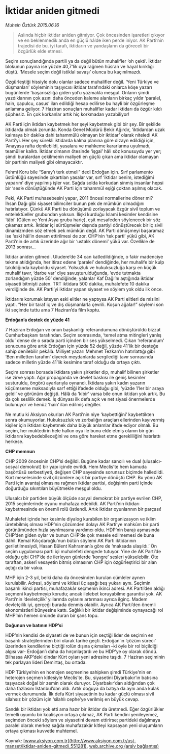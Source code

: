 # İktidar aniden gitmedi

*Muhsin Öztürk 2015.06.16*

<div class="pNewsDetailMainContent" itemprop="articleBody">
 <blockquote>
  <p>
   Aslında hiçbir iktidar aniden gitmiyor. Çok öncesinden işaretleri çıkıyor ve en beklenmedik anda en güçlü hâlde iken perde iniyor. AK Parti’nin trajedisi de bu. iyi tarafı, iktidarın ve yandaşların da göreceli bir özgürlük elde etmesi.
  </p>
 </blockquote>
 <p>
  Seçim sonuçlandığında partili ya da değil bütün muhalifler ‘oh çekti’. İktidar blokunun payına ise yüzde 40,7’lik oya rağmen hüsran ve hayal kırıklığı düştü. ‘Mesele seçim değil istiklal savaşı’ olunca bu kaçınılmazdı.
 </p>
 <p>
  Özgürleştiği hissiyle dolu olanlar sadece muhalifler değil. ‘Yeni Türkiye ve düşmanları’ söyleminin taşıyıcısı iktidar tarafındaki onlarca köşe yazarı bugünlerde ‘başarısızlığa giden yol’u yazmakla meşgul. Onların şimdi yazdıklarının çok azını daha önceden kaleme alanların birkaç yıldır ‘paralel, hain, çapulcu, casus’ ilan edildiği hesap edilirse bu hayli bir özgürleşme anlamına geliyor. 7 Haziran sonuçları muhalifler kadar iktidarı da özgür kıldı şüphesiz. En çok korkanlar artık hiç korkmadan yazabiliyor!
 </p>
 <p>
  AK Parti için iktidarı kaybetmek her şeyi kaybetmek gibi bir şey. Bir şekilde iktidarda olmak zorunda. Konda Genel Müdürü Bekir Ağırdır, ‘iktidardan uzak kalmaya bir dakika dahi tahammülü olmayan bir iktidar’ olarak niteledi AK Parti’yi. Her şey sürekli iktidarda kalma planına göre dizayn edildiği için, ‘Anayasa rafta denilebildi, yasalara ve mahkeme kararlarına uyulmadı, teamüller kalktı. İktidar olmanın ötesinde ‘işgal’ hâli söz konusuydu yer yer; şimdi buralardan çekilmenin maliyeti en güçlü çıkan ama iktidar olamayan bir partinin maliyeti gibi olmayacaktır.
 </p>
 <p>
  Fehmi Koru bile “Saray’ı terk etmeli” dedi Erdoğan için. Sırf parlamento üstünlüğü sayesinde çıkartılan yasalar var, sırf ‘iktidar benim, istediğimi yaparım’ diye yapılmış işler var. Sağda solda korkudan sinmiş insanlar hepsi bir ‘ses’e dönüştüğünde AK Parti için tahammül eşiği çoktan aşılmış olacak.
 </p>
 <p>
  Peki, AK Parti muhasebesini yapar, 2011 öncesi normallerine döner mi? İhsan Dağı gibi siyaset bilimciler bunun pek de mümkün olmadığını hatırlatıyor. Çünkü AK Parti bu dönüşümü zorlayacak özgür sivil toplum ve entelektüeller grubundan yoksun. İlişki kurduğu İslami kesimler kendisine ‘tâbi’ (Gülen ve Yeni Asya grubu hariç), eşit mesafeden söylenecek bir söz çıkamaz artık. İktidar içi sürtüşmeler dışında partiyi dönüştürecek bir iç sivil dinamizmden söz etmek pek mümkün değil. AK Parti dönüşmeyi başaramaz ise ‘eski hâl’in devam ettirilmesi de zor. CHP’nin ‘tek parti’ yükü gibi, AK Parti’nin de artık üzerinde ağır bir ‘ustalık dönemi’ yükü var. Özellikle de 2013 sonrası…
 </p>
 <p>
  İktidar aniden gitmedi. Uludere’de 34 can katledildiğinde, o fakir madenciye tekme atıldığında, her itiraz edene ‘paralel’ dendiğinde, her muhalife bir kulp takıldığında kayboldu siyaset. Yolsuzluk ve hukuksuzluğa karşı en küçük muhalif tavır, ‘darbe var’ diye savuşturulduğunda, ‘evde tutmakta zorlandığım yüzde 50’ dendiğinde, yalanlar Kaf Dağı’nı aştığında iktidar siyaseti bitmişti zaten. TRT iktidara 500 dakika, muhalefete 10 dakika verdiğinde de. AK Parti’yi iktidar yapan siyaset ve söylem yok oldu ilk önce.
 </p>
 <p>
  İktidarını korumak isteyen eski elitler ne yaptıysa AK Parti elitleri de mislini yaptı. “Her bir taraf iç ve dış düşmanlarla çevrili. Koşun ağalar!” söylemi son iki seçimde tuttu ama 7 Haziran’da film koptu.
 </p>
 <p>
  <strong>
   Erdoğan’a destek de yüzde 41
  </strong>
 </p>
 <p>
  7 Haziran Erdoğan ve onun başkanlığı referandumuna dönüştürüldü bizzat Cumhurbaşkanı tarafından. Seçim sonrasında, ‘temel atma mitingleri yanlış oldu’ dense de o sırada parti içinden bir ses yükselmedi. Çıkan ‘referandum’ sonucuna göre artık Erdoğan için yüzde 52 değil, yüzde 41’lik bir desteğe sahip denilebilir pekâlâ. Milliyet yazarı Mehmet Tezkan’ın hatırlattığı gibi ‘Ben milletten tarafım’ diyerek meydanlarda sergilediği tavır sonrasında sadece milletin yüzde 41’lik kesimine taraf olduğu da ortaya çıktı.
 </p>
 <p>
  Seçim sonrası borsada iktidara yakın şirketler dip, muhalif bilinen şirketler ise zirve yaptı. Ağır propaganda ve devlet baskısı ile geniş kesimler susturuldu, öngörü ayarlarıyla oynandı. İktidara yakın kadın yazarın küçümseme maksadıyla sarf ettiği ifadede olduğu gibi, ‘yüzde 1’ler bir araya geldi’ ve görünüm değişti. Hâlâ da ‘kibir’ varsa bile onun iktidarı yok artık. Bu da çok seslilik demek. İş dünyası ilk defa açık ve net siyasi önermelerde bulunuyor ve henüz ‘hain’ ilan edilmiş değiller.
 </p>
 <p>
  Ne mutlu ki Aksiyon okurları AK Parti’nin niye ‘kaybettiğini’ kaybettikten sonra okumuyorlar. Hukuksuzluk ve zorbalığın araçları ellerinden kayıvermiş kişiler için iktidarı kaybetmek daha büyük anlamlar ifade ediyor olmalı. Bu seçim, her muktedirin hele halkın oyu ile bunu elde etmiş olanın bir gün iktidarını kaybedebileceğini ve ona göre hareket etme gerekliliğini hatırlattı herkese.
 </p>
 <p>
  <strong>
   CHP memnun
  </strong>
 </p>
 <p>
  CHP 2009 öncesinin CHP’si değildi. Bugüne kadar sancılı ve dual (ulusalcı-sosyal demokrat) bir yapı içinde evrildi. Hem Meclis’te hem kamuda başörtüsü serbestiyeti, değişen CHP sayesinde sorunsuz biçimde halledildi. Kürt meselesinde sivil çözümlere açık bir partiye dönüştü CHP. Bu yönü AK Parti için avantaj olmasına rağmen iktidar partisi, değişimin parti içinde doğurduğu sıkıntıları büyütmekle meşgul oldu.
 </p>
 <p>
  Ulusalcı bir partiden büyük ölçüde sosyal demokrat bir partiye evrilen CHP, 2015 seçimlerinde oyunu muhafaza edebildi. AK Parti’nin iktidarı kaybetmesinde en önemli rolü üstlendi. Artık iktidar oyunlarının bir parçası!
 </p>
 <p>
  Muhalefet içinde her kesimle diyalog kurabilen bir organizasyon ve iklim üretebilmiş olması HDP’nin çözümden dolayı AK Parti’ye mahkûm bir parti görünümünden hızla sıyrılmasına yardımcı oldu. HDP’nin barajı aşmasında CHP’den giden oylar ve bunun CHP’de çok mesele edilmemesi de buna dâhil. Kemal Kılıçdaroğlu’nun bütün söylemi AK Parti iktidarının geriletilmesiydi, Hasan Bülent Kahraman’a göre de ‘maksada ulaşıldı.’ Ön seçim uygulaması parti içi muhalefeti dengede tutuyor. Yine de AK Parti’de olduğu gibi CHP’de de ilerleyen günlerde ‘kongre’ sesleri yükselebilir. Öte taraftan, askerî vesayetin bitmiş olmasının CHP için özgürleştirici bir alan açtığı da bir vakıa.
 </p>
 <p>
  MHP için 2-3 yıl, belki daha da öncesinden kurulan cümleler aynen kurulabilir. Adresi, söylemi ve kitlesi üç aşağı beş yukarı aynı. Seçimin başarılı ikinci partisi, muhafazakâr seçmenin ikinci adresi. AK Parti’den aldığı seçmeni kaybetmeyip korudu; ancak ilelebet koruyabilme garantisi yok. AK Parti’nin ‘devletçilik’ yıllarında oylarını artırması ayrıca ilginç. Madem devletçilik iyi, gerçeği burada denmiş olabilir. Ayrıca AK Parti’den önemli ekonomistleri bünyesine kattı. Sağlıklı bir iktidar değişiminde oynayacağı rol MHP’nin hemen önünde duran bir şans topu.
 </p>
 <p>
  <strong>
   Doğunun ve batının HDP’si
  </strong>
 </p>
 <p>
  HDP’nin kendisi de siyaseti de ve bunun için seçtiği lider de seçimin en başarılı stratejilerinden biri olarak tarihe geçti. Erdoğan’ın ‘çözüm süreci’ üzerinden kendilerine biçtiği rolün dışına çıkmaları –ki öyle bir rol biçildiği algısı var- Erdoğan’ı daha da hırçınlaştırdı ve bu HDP’ye oy olarak döndü. Bilhassa AKP’deki dindar Kürt oyları yeni adresine taşıdı. 7 Haziran seçiminin tek parlayan lideri Demirtaş, bu ortada.
 </p>
 <p>
  HDP Türkiye’nin en homojen seçmenine sahipken şimdi Türkiye’nin en heterojen seçmen kitlesiyle Meclis’te. Bu, siyasetini Diyarbakır’ın batısına taşıyacak doğal bir zemin olarak duruyor. Diyarbakır’dan aldığından çok daha fazlasını İstanbul’dan aldı. Artık doğuya da batıya da aynı anda kulak vermek durumunda. İlk defa Kürt siyasetinin bu kadar güçlü olması sivil silahsız bir çözüm için ‘silahlı cephe’ye verilmiş en büyük cevap.
 </p>
 <p>
  Sandık bir iktidarı yok etti ama hazır bir iktidar da üretmedi. Eğer özgürlükler temelli uyumlu bir koalisyon ortaya çıkmaz, AK Parti kendini yenileyemez, seçimden önceki söylem ve siyasetini devam ettirirse; partideki dağılmaya paralel olarak merkez sağda muhafazakâr kitleyi kapsayan yeni oluşumların ortaya çıkması kuvvetle muhtemel.
 </p>
</div>


Kaynak: [www.aksiyon.com.tr](http://www.aksiyon.com.tr/ust-manset/iktidar-aniden-gitmedi_551281), [web.archive.org (arşiv bağlantısı)](http://web.archive.org/web/20150721141250/http://www.aksiyon.com.tr/ust-manset/iktidar-aniden-gitmedi_551281)
